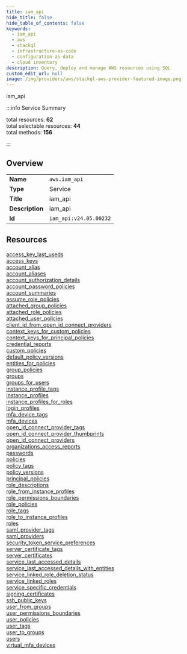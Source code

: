 ```yaml
---
title: iam_api
hide_title: false
hide_table_of_contents: false
keywords:
  - iam_api
  - aws
  - stackql
  - infrastructure-as-code
  - configuration-as-data
  - cloud inventory
description: Query, deploy and manage AWS resources using SQL
custom_edit_url: null
image: /img/providers/aws/stackql-aws-provider-featured-image.png
---
```


iam_api  
    
:::info Service Summary

<div class="row">
<div class="providerDocColumn">
<span>total resources:&nbsp;<b>62</b></span><br />
<span>total selectable resources:&nbsp;<b>44</b></span><br />
<span>total methods:&nbsp;<b>156</b></span><br />
</div>
</div>

:::

## Overview
<table><tbody>
<tr><td><b>Name</b></td><td><code>aws.iam_api</code></td></tr>
<tr><td><b>Type</b></td><td>Service</td></tr>
<tr><td><b>Title</b></td><td>iam_api</td></tr>
<tr><td><b>Description</b></td><td>iam_api</td></tr>
<tr><td><b>Id</b></td><td><code>iam_api:v24.05.00232</code></td></tr>
</tbody></table>

## Resources
<div class="row">
<div class="providerDocColumn">
<a href="/providers/aws/iam_api/access_key_last_useds/">access_key_last_useds</a><br />
<a href="/providers/aws/iam_api/access_keys/">access_keys</a><br />
<a href="/providers/aws/iam_api/account_alias/">account_alias</a><br />
<a href="/providers/aws/iam_api/account_aliases/">account_aliases</a><br />
<a href="/providers/aws/iam_api/account_authorization_details/">account_authorization_details</a><br />
<a href="/providers/aws/iam_api/account_password_policies/">account_password_policies</a><br />
<a href="/providers/aws/iam_api/account_summaries/">account_summaries</a><br />
<a href="/providers/aws/iam_api/assume_role_policies/">assume_role_policies</a><br />
<a href="/providers/aws/iam_api/attached_group_policies/">attached_group_policies</a><br />
<a href="/providers/aws/iam_api/attached_role_policies/">attached_role_policies</a><br />
<a href="/providers/aws/iam_api/attached_user_policies/">attached_user_policies</a><br />
<a href="/providers/aws/iam_api/client_id_from_open_id_connect_providers/">client_id_from_open_id_connect_providers</a><br />
<a href="/providers/aws/iam_api/context_keys_for_custom_policies/">context_keys_for_custom_policies</a><br />
<a href="/providers/aws/iam_api/context_keys_for_principal_policies/">context_keys_for_principal_policies</a><br />
<a href="/providers/aws/iam_api/credential_reports/">credential_reports</a><br />
<a href="/providers/aws/iam_api/custom_policies/">custom_policies</a><br />
<a href="/providers/aws/iam_api/default_policy_versions/">default_policy_versions</a><br />
<a href="/providers/aws/iam_api/entities_for_policies/">entities_for_policies</a><br />
<a href="/providers/aws/iam_api/group_policies/">group_policies</a><br />
<a href="/providers/aws/iam_api/groups/">groups</a><br />
<a href="/providers/aws/iam_api/groups_for_users/">groups_for_users</a><br />
<a href="/providers/aws/iam_api/instance_profile_tags/">instance_profile_tags</a><br />
<a href="/providers/aws/iam_api/instance_profiles/">instance_profiles</a><br />
<a href="/providers/aws/iam_api/instance_profiles_for_roles/">instance_profiles_for_roles</a><br />
<a href="/providers/aws/iam_api/login_profiles/">login_profiles</a><br />
<a href="/providers/aws/iam_api/mfa_device_tags/">mfa_device_tags</a><br />
<a href="/providers/aws/iam_api/mfa_devices/">mfa_devices</a><br />
<a href="/providers/aws/iam_api/open_id_connect_provider_tags/">open_id_connect_provider_tags</a><br />
<a href="/providers/aws/iam_api/open_id_connect_provider_thumbprints/">open_id_connect_provider_thumbprints</a><br />
<a href="/providers/aws/iam_api/open_id_connect_providers/">open_id_connect_providers</a><br />
<a href="/providers/aws/iam_api/organizations_access_reports/">organizations_access_reports</a><br />
</div>
<div class="providerDocColumn">
<a href="/providers/aws/iam_api/passwords/">passwords</a><br />
<a href="/providers/aws/iam_api/policies/">policies</a><br />
<a href="/providers/aws/iam_api/policy_tags/">policy_tags</a><br />
<a href="/providers/aws/iam_api/policy_versions/">policy_versions</a><br />
<a href="/providers/aws/iam_api/principal_policies/">principal_policies</a><br />
<a href="/providers/aws/iam_api/role_descriptions/">role_descriptions</a><br />
<a href="/providers/aws/iam_api/role_from_instance_profiles/">role_from_instance_profiles</a><br />
<a href="/providers/aws/iam_api/role_permissions_boundaries/">role_permissions_boundaries</a><br />
<a href="/providers/aws/iam_api/role_policies/">role_policies</a><br />
<a href="/providers/aws/iam_api/role_tags/">role_tags</a><br />
<a href="/providers/aws/iam_api/role_to_instance_profiles/">role_to_instance_profiles</a><br />
<a href="/providers/aws/iam_api/roles/">roles</a><br />
<a href="/providers/aws/iam_api/saml_provider_tags/">saml_provider_tags</a><br />
<a href="/providers/aws/iam_api/saml_providers/">saml_providers</a><br />
<a href="/providers/aws/iam_api/security_token_service_preferences/">security_token_service_preferences</a><br />
<a href="/providers/aws/iam_api/server_certificate_tags/">server_certificate_tags</a><br />
<a href="/providers/aws/iam_api/server_certificates/">server_certificates</a><br />
<a href="/providers/aws/iam_api/service_last_accessed_details/">service_last_accessed_details</a><br />
<a href="/providers/aws/iam_api/service_last_accessed_details_with_entities/">service_last_accessed_details_with_entities</a><br />
<a href="/providers/aws/iam_api/service_linked_role_deletion_status/">service_linked_role_deletion_status</a><br />
<a href="/providers/aws/iam_api/service_linked_roles/">service_linked_roles</a><br />
<a href="/providers/aws/iam_api/service_specific_credentials/">service_specific_credentials</a><br />
<a href="/providers/aws/iam_api/signing_certificates/">signing_certificates</a><br />
<a href="/providers/aws/iam_api/ssh_public_keys/">ssh_public_keys</a><br />
<a href="/providers/aws/iam_api/user_from_groups/">user_from_groups</a><br />
<a href="/providers/aws/iam_api/user_permissions_boundaries/">user_permissions_boundaries</a><br />
<a href="/providers/aws/iam_api/user_policies/">user_policies</a><br />
<a href="/providers/aws/iam_api/user_tags/">user_tags</a><br />
<a href="/providers/aws/iam_api/user_to_groups/">user_to_groups</a><br />
<a href="/providers/aws/iam_api/users/">users</a><br />
<a href="/providers/aws/iam_api/virtual_mfa_devices/">virtual_mfa_devices</a><br />
</div>
</div>
